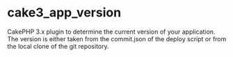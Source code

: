 # cake3_app_version
CakePHP 3.x plugin to determine the current version of your application. The version is either taken from the commit.json of the deploy script or from the local clone of the git repository.

